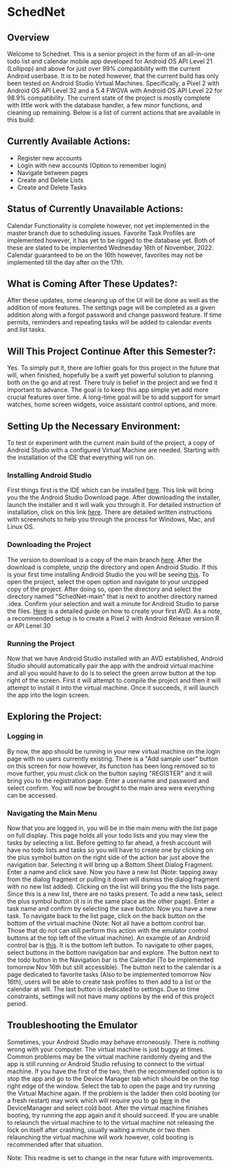 # SchedNet

## Overview
Welcome to Schednet. This is a senior project in the form of an all-in-one todo list and calendar mobile app developed for Android OS API Level 21 (Lollipop) and above for just over 99% compatibility with the current Android userbase. It is to be noted however, that the current build has only been tested on Android Studio Virtual Machines. Specifically, a Pixel 2 with Android OS API Level 32 and a 5.4 FWGVA with Android OS API Level 22 for 98.9% compatibility. The current state of the project is mostly complete with little work with the database handler, a few minor functions, and cleaning up remaining. Below is a list of current actions that are available in this build:

## Currently Available Actions:
* Register new accounts
* Login with new accounts (Option to remember login)
* Navigate between pages
* Create and Delete Lists
* Create and Delete Tasks

## Status of Currently Unavailable Actions:
Calendar Functionality is complete however, not yet implemented in the master branch due to scheduling issues. Favorite Task Profiles are implemented however, it has yet to be rigged to the database yet. Both of these are slated to be implemented Wednesday 16th of November, 2022. Calendar guaranteed to be on the 16th however, favorites may not be implemented till the day after on the 17th. 

## What is Coming After These Updates?:
After these updates, some cleaning up of the UI will be done as well as the addition of more features. The settings page will be completed as a given addition along with a forgot password and change password feature. If time permits, reminders and repeating tasks will be added to calendar events and list tasks.

## Will This Project Continue After this Semester?:
Yes. To simply put it, there are loftier goals for this project in the future that will, when finished, hopefully be a swift yet powerful solution to planning both on the go and at rest. There truly is belief in the project and we find it important to advance. The goal is to keep this app simple yet add more crucial features over time. A long-time goal will be to add support for smart watches, home screen widgets, voice assistant control options, and more.

## Setting Up the Necessary Environment:
To test or experiment with the current main build of the project, a copy of Android Studio with a configured Virtual Machine are needed. Starting with the installation of the IDE that everything will run on. 

### Installing Android Studio
First things first is the IDE which can be installed [here](https://developer.android.com/studio). This link will bring you the the Android Studio Download page. After downloading the installer, launch the installer and it will walk you through it. For detailed instruction of installation, click on this link [here](https://developer.android.com/codelabs/basic-android-kotlin-compose-install-android-studio#2). There are detailed written instructions with screenshots to help you through the process for Windows, Mac, and Linux OS.

### Downloading the Project 
The version to download is a copy of the main branch [here](https://github.com/RedBean3ll/SchedNet/archive/refs/heads/main.zip). After the download is complete, unzip the directory and open Android Studio. If this is your first time installing Android Studio the you will be seeing [this](https://developer.android.com/static/codelabs/basic-android-kotlin-compose-install-android-studio/img/736f743c4450766c.png). To open the project, select the open option and navigate to your unzipped copy of the project. After doing so, open the directory and select the directory named "SchedNet-main" that is next to another directory named .idea. Confirm your selection and wait a minute for Android Studio to parse the files. [Here](https://developer.android.com/studio/run/managing-avds) is a detailed guide on how to create your first AVD. As a note, a recommended setup is to create a Pixel 2 with Android Release version R or API Lenel 30

### Running the Project
Now that we have Android Studio installed with an AVD established, Android Studio should automatically pair the app with the android virtual machine and all you would have to do is to select the green arrow button at the top right of the screen. First it will attempt to compile the project and then it will attempt to install it into the virtual machine. Once it succeeds, it will launch the app into the login screen.

## Exploring the Project:
### Logging in
By now, the app should be running in your new virtual machine on the login page with no users currently existing. There is a "Add sample user" button on this screen for now however, its function has been long removed so to move further, you must click on the button saying "REGISTER" and it will bring you to the registration page. Enter a username and password and select confirm. You will now be brought to the main area were everything can be accessed.

### Navigating the Main Menu
Now that you are logged in, you will be in the main menu with the list page on full display. This page holds all your todo lists and you may view the tasks by selecting a list. Before getting to far ahead, a fresh account will have no todo lists and tasks so you will have to create one by clicking on the plus symbol button on the right side of the action bar just above the navigation bar. Selecting it will bring up a Bottom Sheet Dialog Fragment. Enter a name and click save. Now you have a new list (Note: tapping away from the dialog fragment or pulling it down will dismiss the dialog fragment with no new list added). Clicking on the list will bring you the the lists page. Since this is a new list, there are no tasks present. To add a new task, select the plus symbol button (it is in the same place as the other page). Enter a task name and confirm by selecting the save button. Now you have a new task. To navigate back to the list page, click on the back button on the bottom of the virtual machine (Note: Not all have a bottom control bar. Those that do not can still perform this action with the emulator control buttons at the top left of the virtual machine). An example of an Android control bar is [this](https://developer.android.com/static/training/material/images/fab.png). It is the bottom left button. To navigate to other pages, select buttons in the bottom navigation bar and explore. The button next to the todo button in the Navigation bar is the Calendar (To be implemented tomorrow Nov 16th but still accessible). The button next to the calendar is a page dedicated to favorite tasks (Also to be implemented tomorrow Nov 16th), users will be able to create task profiles to then add to a list or the calendar at will. The last button is dedicated to settings. Due to time constraints, settings will not have many options by the end of this project period.

## Troubleshooting the Emulator
Sometimes, your Android Studio may behave erroneously. There is nothing wrong with your computer. The virtual machine is just buggy at times. Common problems may be the virtual machine randomly dyeing and the app is still running or Android Studio refusing to connect to the virtual machine. If you have the first of the two, then the recommended option is to stop the app and go to the Device Manager tab which should be on the top right edge of the window. Select the tab to open the page and try running the Virtual Machine again. If the problem is the ladder then cold booting (or a fresh restart) may work which will require you to go [here](https://developer.android.com/static/studio/images/run/avd-coldboot-callout_2x.png) in the DeviceManager and select cold boot. After the virtual machine finishes booting, try running the app again and it should succeed. If you are unable to relaunch the virtual machine to to the virtual machine not releasing the lock on itself after crashing, usually waiting a minute or two then relaunching the virtual machine will work however, cold booting is recommended after that situation.

Note: This readme is set to change in the near future with improvements.
